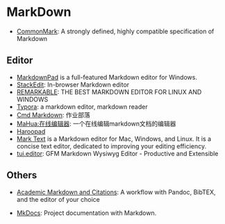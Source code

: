 # MarkDown

* [CommonMark](https://commonmark.org/): A strongly defined, highly compatible specification of Markdown

## Editor
* [MarkdownPad](http://markdownpad.com/) is a full-featured Markdown editor for Windows.
* [StackEdit](https://stackedit.io/): In-browser Markdown editor
* [REMARKABLE](http://remarkableapp.github.io/): THE BEST MARKDOWN EDITOR FOR LINUX AND WINDOWS
* [Typora](https://typora.io/): a markdown editor, markdown reader
* [Cmd Markdown](https://www.zybuluo.com): 作业部落
* [MaHua:在线编辑器](http://mahua.jser.me/): 一个在线编辑markdown文档的编辑器
* [Haroopad](http://pad.haroopress.com/)
* [Mark Text](https://marktext.github.io/website/) is a Markdown editor for Mac, Windows, and Linux. It is a concise text editor, dedicated to improving your editing efficiency.
* [tui.editor](http://ui.toast.com/tui-editor/): GFM Markdown Wysiwyg Editor - Productive and Extensible

## Others

* [Academic Markdown and Citations](https://www.chriskrycho.com/2015/academic-markdown-and-citations.html): A workflow with Pandoc, BibTEX, and the editor of your choice

* [MkDocs](https://www.mkdocs.org/): Project documentation with Markdown.
